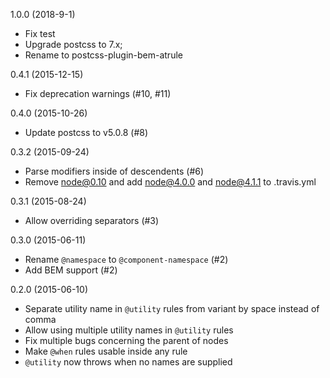 1.0.0 (2018-9-1)
  - Fix test
  - Upgrade postcss to 7.x;
  - Rename to postcss-plugin-bem-atrule

0.4.1 (2015-12-15)
  - Fix deprecation warnings (#10, #11)

0.4.0 (2015-10-26)
  - Update postcss to v5.0.8 (#8)

0.3.2 (2015-09-24)
  - Parse modifiers inside of descendents (#6)
  - Remove node@0.10 and add node@4.0.0 and node@4.1.1 to .travis.yml

0.3.1 (2015-08-24)
  - Allow overriding separators (#3)

0.3.0 (2015-06-11)
  - Rename `@namespace` to `@component-namespace` (#2)
  - Add BEM support (#2)

0.2.0 (2015-06-10)
  - Separate utility name in `@utility` rules from variant by space instead of
      comma
  - Allow using multiple utility names in `@utility` rules
  - Fix multiple bugs concerning the parent of nodes
  - Make `@when` rules usable inside any rule
  - `@utility` now throws when no names are supplied
